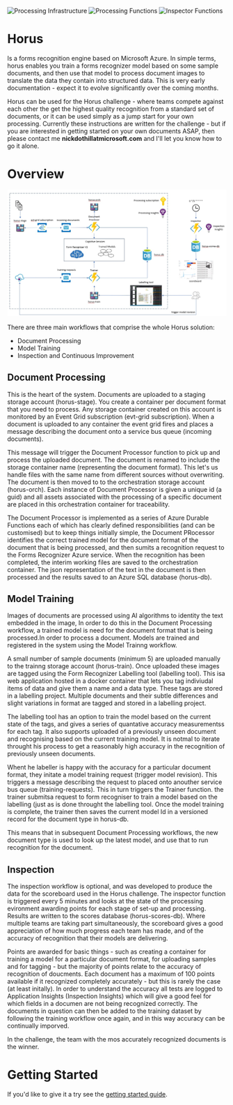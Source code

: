 ![Processing Infrastructure](https://github.com/nikkh/Horus/workflows/Processing%20Infrastructure/badge.svg) ![Processing Functions](https://github.com/nikkh/Horus/workflows/Processing%20Functions/badge.svg) ![Inspector Functions](https://github.com/nikkh/Horus/workflows/Inspector%20Functions/badge.svg)

# Horus

Is a forms recognition engine based on Microsoft Azure.  In simple terms, horus enables you train a forms recognizer model based on some sample documents, and then use that model to process document images to translate the data they contain into structured data. This is very early documentation - expect it to evolve significantly over the coming months.

Horus can be used for the Horus challenge - where teams compete against each other the get the highest quality recognition from a standard set of documents, or it can be used simply as a jump start for your own processing.  Currently these instructions are written for the challenge - but if you are interested in getting started on your own documents ASAP, then please contact me **nickdothillatmicrosoft.com** and I'll let you know how to go it alone. 

# Overview

![architecture](images/horus-architecture.jpg)

There are three main workflows that comprise the whole Horus solution:

* Document Processing
* Model Training
* Inspection and Continuous Improvement

## Document Processing
This is the heart of the system.  Documents are uploaded to a staging storage account (horus-stage). You create a container per document format that you need to process. Any storage container created on this account is monitored by an Event Grid subscription (evt-grid subscription).  When a document is uploaded to any container the event grid fires and places a message describing the document onto a service bus queue (incoming documents).

This message will trigger the Document Processor function to pick up and process the uploaded document.  The document is renamed to include the storage container name (representing the document format).  This let's us handle files with the same name from different sources without overwriting.  The document is then moved to to the orchestration storage account (horus-orch).  Each instance of Document Processor is given a unique id (a guid) and all assets associated with the processing of a specific document are placed in this orchestration container for traceability.

The Document Processor is implemented as a series of Azure Durable Functions each of which has clearly defined responsibilities (and can be customised) but to keep things initially simple, the Document PRocessor identifies the correct trained model for the document format of the document that is being processed, and then sumits a recognition request to the Forms Recognizer Azure service.  When the recognition has been completed, the interim working files are saved to the orchestration container.  The json representation of the text in the document is then processed and the results saved to an Azure SQL database (horus-db).

## Model Training

Images of documents are processed using AI algorithms to identity the text embedded in the image,  In order to do this in the Document Processing workflow, a trained model is need for the document format that is being processed.In order to process a document.  Models are trained and registered in the system using the Model Trainng workflow.

A small number of sample documents (minimum 5) are uploaded manually to the trainng storage account (horus-train).  Once uploaded these images are tagged using the Form Recognizer Labelling tool (labelling tool).  This isa web application hosted in a docker container that lets you tag indiviudal items of data and give them a name and a data type.  These tags are stored in a labelling project.  Multiple documents and their subtle differences and slight variations in format are tagged and stored in a labelling project.

The labelling tool has an option to train the model based on the current state of the tags, and gives a series of quantative accuracy measurementss for each tag.  It also supports uploaded of a previously unseen document and recognising based on the current training model.  It is notmal to iterate throught his process to get a reasonably high accuracy in the recognition of previously unseen documents.

Whent he labeller is happy with the accuracy for a particular document format, they initate a model training request (trigger model revision).  This triggers a message describing the request to placed onto anouther service bus queue (training-requests).  This in turn triggers the Trainer function.  the trainer submitsa request to form recogniser to train a model based on the labelling (just as is done throught the labelling tool.  Once the model training is complete, the trainer then saves the current model Id in a versioned record for the document type in horus-db.

This means that in subsequent Document Processing workflows, the new document type is used to look up the latest model, and use that to run recognition for the document.

## Inspection

The inspection workflow is optional, and was developed to produce the data for the scoreboard used in the Horus challenge.  The inspector function is triggered every 5 minutes and looks at the state of the processing evironment awarding points for each stage of set-up and processing.  Results are written to the scores database (horus-scores-db). Where multiple teams are taking part simultaneously, the scoreboard gives a good appreciation of how much progress each team has made, and of the accuracy of recognition that their models are delivering.

Points are awarded for basic things - such as creating a container for training a model for a particular document format, for uploading samples and for tagging - but the majority of points relate to the accuracy of recognition of doucments.  Each document has a maximum of 100 points available if it recognized completely accurately - but this is rarely the case (at least initally).  In order to understand the accuracy all tests are logged to Application Insights (Inspection Insights) which will give a good feel for which fields in a documen are not being recognized correctly.  The documents in question can then be added to the training dataset by following the training workflow once again, and in this way accuracy can be continually imporved.

In the challenge, the team with the mos accurately recognized documents is the winner.

# Getting Started

If you'd like to give it a try see the [getting started guide](getting-started.md).





